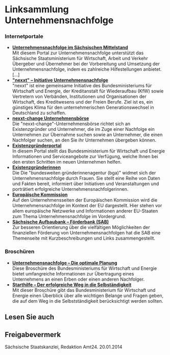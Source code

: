 # Linksammlung Unternehmensnachfolge

### Internetportale

* **[Unternehmensnachfolge im Sächsischen Mittelstand](http://www.unternehmensnachfolge.sachsen.de/)**  
  Mit diesem Portal zur Unternehmensnachfolge unterstützt das Sächsische Staatsministerium für Wirtschaft, Arbeit und Verkehr Übergeber und Übernehmer bei der Vorbereitung und Umsetzung der Unternehmensnachfolge, indem es zahlreiche Hilfestellungen anbietet. [...]
* **["nexxt" – Initiative Unternehmensnachfolge](http://www.nexxt-change.org/DE/Startseite/inhalt.html "\"nexxt-change\" Unternehmensbörse für Unternehmensnachfolgen")**  
   "nexxt" ist eine gemeinsame Initiative des Bundesministeriums für Wirtschaft und Energie, der Kreditanstalt für Wiederaufbau (KfW) sowie Vertretern von Verbänden, Institutionen und Organisationen der Wirtschaft, des Kreditwesens und der Freien Berufe. Ziel ist es, ein günstiges Klima für den unternehmerischen Generationswechsel in Deutschland zu schaffen.
* **[nexxt-change Unternehmensbörse](http://www.nexxt-change.org/DE/Verkaufsangebot/inhalt.html "BMWi: nexxt-change Unternehmensbörse")**  
   Die "nexxt-change"-Unternehmensbörse richtet sich an Existenzgründer und Unternehmer, die im Zuge einer Nachfolge ein Unternehmen zur Übernahme suchen sowie an Unternehmer, die einen Nachfolger suchen, an den Sie ihr Unternehmen übergeben können.
* **[Existenzgründerportal](http://www.existenzgruender.de/ "BMWi: Existenzgründerportal")**  
   In diesem Portal stellt das Bundesministerium für Wirtschaft und Energie Informationen und Serviceangebote zur Verfügung, welche Ihnen bei den ersten Schritten im neuen Unternehmen helfen.
* **[Existenzgründerinnen](https://www.existenzgruenderinnen.de/DE/Unternehmensnachfolge/unternehmensnachfolge_node.html "BMWi: Gründerinnenportal Rubrik \"Unternehmensnachfolge\"")**  
   Die Die "bundesweiten gründerinnenagentur (bga)" widmet sich der Unternehmensnachfolge durch Frauen. Sie stellt eine Reihe von Daten und Fakten bereit, informiert über Initiativen und Veranstaltungen und porträtiert erfolgreiche Unternehmensnachfolgerinnen.
* **[Europäische Kommission](http://ec.europa.eu/youreurope/business/starting-business/taking-over/index_de.htm "Europäische Kommission: Kapitel \"Übernahme eines Unternehmens\"")**  
   Auf den Unternehmensseiten der Europäischen Kommission wird die Unternehmensnachfolge im Kontext der EU dargestellt. Hier stehen vor allem europäische Netzwerke und Informationen anderer EU-Staaten zum Thema Unternehmensnachfolge im Vordergrund.
* **[Sächsische Aufbaubank – Förderbank (SAB)](https://www.sab.sachsen.de/nf/unternehmensnachfolge/index.jsp)**  
   Zur besseren Orientierung über die vielfältigen Möglichkeiten der finanziellen Förderung von Unternehmensnachfolgen hat die SAB eine Themenseite mit Kurzbeschreibungen und Links zusammengestellt.

### Broschüren

* **[Unternehmensnachfolge – Die optimale Planung](https://www.bmwi.de/Redaktion/DE/Publikationen/Mittelstand/nexxt-unternehmensnachfolge-die-optimale-planung.html "BMWI: Broschüre \"Unternehmensnachfolge\" (bmwi.de)")**  
  Diese Broschüre des Bundesministeriums für Wirtschaft und Energie bietet umfangreiche Informationen zur Übertragung eines Unternehmens an einen Erben oder einen anderen Nachfolger.
* **[Starthilfe – Der erfolgreiche Weg in die Selbständigkeit](https://www.bmwi.de/Redaktion/DE/Publikationen/Mittelstand/nexxt-unternehmensnachfolge-die-optimale-planung.html "BMWI: Broschüre \"Unternehmensnachfolge\" (bmwi.de)")**  
   Mit dieser Broschüre gibt das Bundesministerium für Wirtschaft und Energie einen Überblick über alle wichtigen Belange und Fragen geben, die auf dem Weg in die Selbstständigkeit berücksichtigt werden sollten.

## Lesen Sie auch

## Freigabevermerk

Sächsische Staatskanzlei, Redaktion Amt24. 20.01.2014
